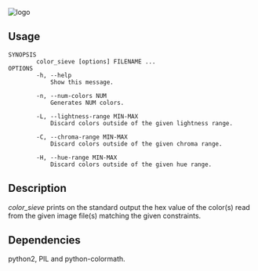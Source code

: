 ![logo](https://github.com/baskerville/color_sieve/raw/master/preview/logo-color_sieve.png)

## Usage

    SYNOPSIS
            color_sieve [options] FILENAME ...
    OPTIONS
            -h, --help
                Show this message.

            -n, --num-colors NUM
                Generates NUM colors.

            -L, --lightness-range MIN-MAX
                Discard colors outside of the given lightness range.

            -C, --chroma-range MIN-MAX
                Discard colors outside of the given chroma range.

            -H, --hue-range MIN-MAX
                Discard colors outside of the given hue range.


## Description

*color_sieve* prints on the standard output the hex value of the color(s) read from the given image file(s) matching the given constraints.

## Dependencies

python2, PIL and python-colormath.
